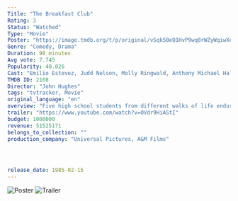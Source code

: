 ```yaml
---
Title: "The Breakfast Club" 
Rating: 3
Status: "Watched"
Type: "Movie"
Poster: "https://image.tmdb.org/t/p/original/vSqk5BeQ1HvP9wq0rWZyWqiwXeF.jpg"
Genre: "Comedy, Drama"
Duration: 98 minutes
Avg vote: 7.745
Popularity: 40.026
Cast: "Emilio Estevez, Judd Nelson, Molly Ringwald, Anthony Michael Hall, Ally Sheedy, Paul Gleason, John Kapelos, Perry Crawford, Mary Christian, Ron Dean"
TMDB ID: 2108
Director: "John Hughes"
tags: "tvtracker, Movie"
original_language: "en"
overview: "Five high school students from different walks of life endure a Saturday detention under a power-hungry principal. The disparate group includes rebel John, princess Claire, outcast Allison, brainy Brian and Andrew, the jock. Each has a chance to tell his or her story, making the others see them a little differently -- and when the day ends, they question whether school will ever be the same."
trailer: "https://www.youtube.com/watch?v=OVdr9HiAStI"
budget: 1000000
revenue: 51525171
belongs_to_collection: ""
production_company: "Universal Pictures, A&M Films"




release_date: 1985-02-15
---
```

![Poster](https://image.tmdb.org/t/p/original/vSqk5BeQ1HvP9wq0rWZyWqiwXeF.jpg)
![Trailer](https://www.youtube.com/watch?v=OVdr9HiAStI)